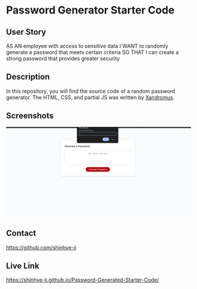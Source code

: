 # Password Generator Starter Code

## User Story
 
AS AN employee with access to sensitive data
I WANT to randomly generate a password that meets certain criteria
SO THAT I can create a strong password that provides greater security

## Description

In this repository, you will find the source code of a random password generator. The HTML, CSS, and partial JS was written by [Xandromus](https://github.com/Xandromus). 

## Screenshots

![random word generator webpage: first prompt](./images/random-password-generator-webpage.png)


## Contact 

<https://github.com/shinhye-ji>


## Live Link

<https://shinhye-ji.github.io/Password-Generated-Starter-Code/>

